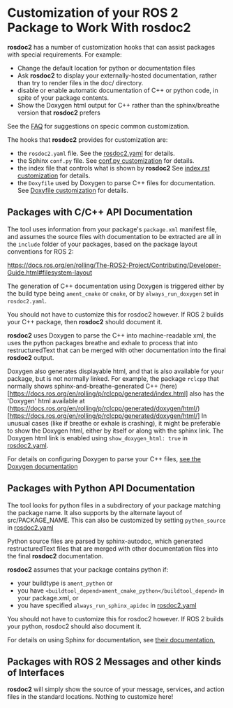 # Customization of your ROS 2 Package to Work With rosdoc2

**rosdoc2** has a number of customization hooks that can assist packages with special requirements. For example:
- Change the default location for python or documentation files
- Ask **rosdoc2** to display your externally-hosted documentation, rather than try to render files in the doc/ directory.
- disable or enable automatic documentation of C++ or python code, in spite of your package contents.
- Show the Doxygen html output for C++ rather than the sphinx/breathe version that **rosdoc2** prefers

See the [FAQ](faq.md) for suggestions on specic common customization.

The hooks that **rosdoc2** provides for customization are:
- the `rosdoc2.yaml` file. See the [rosdoc2.yaml](rosdoc2.yaml.md) for details.
- the Sphinx `conf.py` file. See [conf.py customization](conf.py.md) for details.
- the index file that controls what is shown by **rosdoc2** See [index.rst customization](index.rst.md) for details.
- the `Doxyfile` used by Doxygen to parse C++ files for documentation. See [Doxyfile customization](Doxyfile.md) for details.

## Packages with C/C++ API Documentation

The tool uses information from your package's `package.xml` manifest file, and assumes the source files with documentation to be extracted are all in the `include` folder of your packages, based on the package layout conventions for ROS 2:

https://docs.ros.org/en/rolling/The-ROS2-Project/Contributing/Developer-Guide.html#filesystem-layout

The generation of C++ documentation using Doxygen is triggered either by the build type being `ament_cmake` or `cmake`, or by `always_run_doxygen` set in `rosdoc2.yaml`.

You should not have to customize this for rosdoc2 however. If ROS 2 builds your C++ package, then **rosdoc2** should document it.

**rosdoc2** uses Doxygen to parse the C++ into machine-readable xml, the uses the python packages breathe and exhale to process that into restructuredText that can be merged with other documentation into the final **rosdoc2** output.

Doxygen also generates displayable html, and that is also available for your package, but is not normally linked. For example, the package `rclcpp` that normally shows sphinx-and-breathe-generated C++ (here)[https://docs.ros.org/en/rolling/p/rclcpp/generated/index.html] also has the 'Doxygen' html available at (https://docs.ros.org/en/rolling/p/rclcpp/generated/doxygen/html/)[https://docs.ros.org/en/rolling/p/rclcpp/generated/doxygen/html/] In unusual cases (like if breathe or exhale is crashing), it might be preferable to show the Doxygen html, either by itself or along with the sphinx link. The Doxygen html link is enabled using `show_doxygen_html: true` in [rosdoc2.yaml](rosdoc2.yaml.md).

For details on configuring Doxygen to parse your C++ files, [see the Doxygen documentation](https://www.doxygen.nl/)

## Packages with Python API Documentation

The tool looks for python files in a subdirectory of your package matching the package name. It also supports by the alternate layout of src/PACKAGE_NAME. This can also be customized by setting `python_source` in [rosdoc2.yaml](rosdoc2.yaml.md)

Python source files are parsed by sphinx-autodoc, which generated restructuredText files that are merged with other documentation files into the final **rosdoc2** documentation.

**rosdoc2** assumes that your package contains python if:
- your buildtype is `ament_python` or
- you have `<buildtool_depend>ament_cmake_python</buildtool_depend>` in your package.xml, or
- you have specified `always_run_sphinx_apidoc` in [rosdoc2.yaml](rosdoc2.yaml.md)

You should not have to customize this for rosdoc2 however. If ROS 2 builds your python, rosdoc2 should also document it.

For details on using Sphinx for documentation, see [their documentation.](https://www.sphinx-doc.org/)

## Packages with ROS 2 Messages and other kinds of Interfaces

**rosdoc2** will simply show the source of your message, services, and action files in the standard locations. Nothing to customize here!
